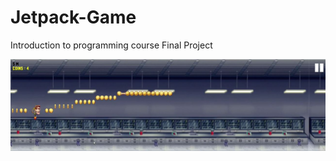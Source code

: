# Jetpack-Game
Introduction to programming course Final Project



![](https://github.com/NNargesNN/Jetpack-Game/blob/main/photo.JPG)
